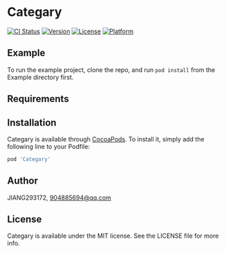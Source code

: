 # Categary

[![CI Status](https://img.shields.io/travis/JIANG293172/Categary.svg?style=flat)](https://travis-ci.org/JIANG293172/Categary)
[![Version](https://img.shields.io/cocoapods/v/Categary.svg?style=flat)](https://cocoapods.org/pods/Categary)
[![License](https://img.shields.io/cocoapods/l/Categary.svg?style=flat)](https://cocoapods.org/pods/Categary)
[![Platform](https://img.shields.io/cocoapods/p/Categary.svg?style=flat)](https://cocoapods.org/pods/Categary)

## Example

To run the example project, clone the repo, and run `pod install` from the Example directory first.

## Requirements

## Installation

Categary is available through [CocoaPods](https://cocoapods.org). To install
it, simply add the following line to your Podfile:

```ruby
pod 'Categary'
```

## Author

JIANG293172, 904885694@qq.com

## License

Categary is available under the MIT license. See the LICENSE file for more info.
